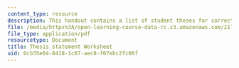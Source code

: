 ```yaml
---
content_type: resource
description: This handout contains a list of student theses for correction and revision.
file: /media/https%3A/open-learning-course-data-rc.s3.amazonaws.com/21l-005-introduction-to-drama-fall-2004/0cb35e0484181c07aec8f07ebc2fc06f_thesis_worksheet.pdf
file_type: application/pdf
resourcetype: Document
title: Thesis statement Worksheet
uid: 0cb35e04-8418-1c07-aec8-f07ebc2fc06f
---
```


